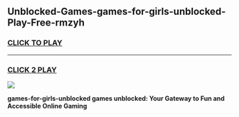 
## Unblocked-Games-games-for-girls-unblocked-Play-Free-rmzyh
<h3>
<a href="https://premium76.site?title=games-for-girls-unblocked&ref=22A">CLICK TO PLAY</a></h3>
<hr>

<h3>
<a href="https://premium76.site?title=games-for-girls-unblocked&ref=22A">CLICK 2 PLAY</a>
  
</h3>

<a href="https://premium76.site?title=games-for-girls-unblocked&ref=22A"><img src="https://clearcache.store/games.png"></a>


**games-for-girls-unblocked games unblocked: Your Gateway to Fun and Accessible Online Gaming**
